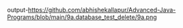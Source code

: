 output-https://github.com/abhishekallapur/Advanced-Java-Programs/blob/main/9a.database_test_delete/9a.png

